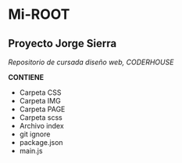 # Mi-ROOT
## Proyecto Jorge Sierra 
*Repositorio de cursada diseño web, CODERHOUSE*

**CONTIENE**

- Carpeta CSS
- Carpeta IMG
- Carpeta PAGE
- Carpeta scss
- Archivo index
- git ignore
- package.json
- main.js


